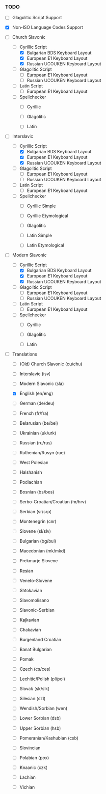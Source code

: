 ### TODO

- [ ] Glagolitic Script Support
- [x] Non-ISO Language Codes Support
  

- [ ] Church Slavonic
    - [ ] Cyrillic Script
        - [x] Bulgarian BDS Keyboard Layout
        - [x] European E1 Keyboard Layout
        - [x] Russian UCOUKEN Keyboard Layout
    - [ ] Glagolitic Script
        - [ ] European E1 Keyboard Layout
        - [ ] Russian UCOUKEN Keyboard Layout
    - [ ] Latin Script
        - [ ] European E1 Keyboard Layout
    - [ ] Spellchecker
        - [ ] Cyrillic
        - [ ] Glagolitic
        - [ ] Latin
  

- [ ] Interslavic
    - [ ] Cyrillic Script
        - [x] Bulgarian BDS Keyboard Layout
        - [x] European E1 Keyboard Layout
        - [x] Russian UCOUKEN Keyboard Layout
    - [ ] Glagolitic Script
        - [ ] European E1 Keyboard Layout
        - [ ] Russian UCOUKEN Keyboard Layout
    - [ ] Latin Script
        - [ ] European E1 Keyboard Layout
    - [ ] Spellchecker
        - [ ] Cyrillic Simple
        - [ ] Cyrillic Etymological  
        - [ ] Glagolitic
        - [ ] Latin Simple
        - [ ] Latin Etymological


- [ ] Modern Slavonic
    - [ ] Cyrillic Script
        - [x] Bulgarian BDS Keyboard Layout
        - [x] European E1 Keyboard Layout
        - [x] Russian UCOUKEN Keyboard Layout
    - [ ] Glagolitic Script
        - [ ] European E1 Keyboard Layout
        - [ ] Russian UCOUKEN Keyboard Layout
    - [ ] Latin Script
        - [ ] European E1 Keyboard Layout
    - [ ] Spellchecker
        - [ ] Cyrillic
        - [ ] Glagolitic
        - [ ] Latin

    
- [ ] Translations
    - [ ] (Old) Church Slavonic (cu/chu)
    - [ ] Interslavic (isv)
    - [ ] Modern Slavonic (sla)
      
    - [x] English (en/eng)
    - [ ] German (de/deu)
    - [ ] French (fr/fra)
      
    - [ ] Belarusian (be/bel)
    - [ ] Ukrainian (uk/urk)
    - [ ] Russian (ru/rus)
    - [ ] Ruthenian/Rusyn (rue)
    - [ ] West Polesian
    - [ ] Halshanish
    - [ ] Podlachian

    - [ ] Bosnian (bs/bos)
    - [ ] Serbo-Croatian/Croatian (hr/hrv)
    - [ ] Serbian (sr/srp)
    - [ ] Montenegrin (cnr)
    - [ ] Slovene (sl/slv)
    - [ ] Bulgarian (bg/bul)
    - [ ] Macedonian (mk/mkd)
    - [ ] Prekmurje Slovene
    - [ ] Resian
    - [ ] Veneto-Slovene
    - [ ] Shtokavian
    - [ ] Slavomolisano
    - [ ] Slavonic-Serbian
    - [ ] Kajkavian
    - [ ] Chakavian
    - [ ] Burgenland Croatian
    - [ ] Banat Bulgarian
    - [ ] Pomak

    - [ ] Czech (cs/ces)
    - [ ] Lechitic/Polish (pl/pol)
    - [ ] Slovak (sk/slk)
    - [ ] Silesian (szl)
    - [ ] Wendish/Sorbian (wen)
    - [ ] Lower Sorbian (dsb)
    - [ ] Upper Sorbian (hsb)
    - [ ] Pomeranian/Kashubian (csb)
    - [ ] Slovincian
    - [ ] Polabian (pox)
    - [ ] Knaanic (czk)
    - [ ] Lachian
    - [ ] Vichian
